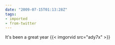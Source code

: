 ```yaml
---
date: "2009-07-15T01:13:28Z"
tags:
- imported
- from-twitter
---
```

It's been a great year {{< imgorvid src="ady7x" >}}
